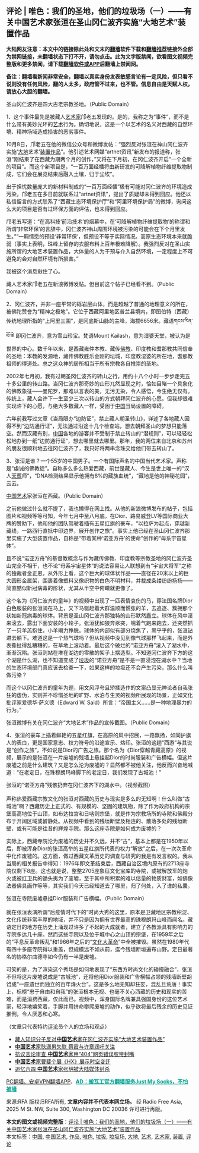  <h2>评论 | 唯色：我们的圣地，他们的垃圾场（一）——有关中国艺术家张洹在圣山冈仁波齐实施“大地艺术”装置作品</h2> <p class="notice"><b>大陆网友注意：本文中的链接除此处和文末的<a href="https://github.com/bannedbook/fanqiang" >翻墙</a>软件下载和<a href="https://github.com/killgcd/justmysocks/blob/master/README.md">翻墙推荐</a>链接外全部为禁网链接，未翻墙状态下打不开，请勿点击。此为文字版禁闻，欲看图文视频完整版和更多禁闻，请下载<a href="https://github.com/bannedbook/fanqiang">翻墙软件或APP</a>后翻墙上禁闻网。</p><p>备注：翻墙看新闻非常安全，翻墙以真实身份发表敏感言论有一定风险，但只看不说则没有任何风险，翻的人太多，政府管不过来，也不管。信息自由是天赋人权，请放心大胆的翻墙。</b></p>  <div class="entry"> <p>圣山冈仁波齐是四大古老宗教圣地。（Public Domain）</p> <p>1、这个事件最先是被藏人<a href="https://www.bannedbook.org/bnews/tag/%E8%89%BA%E6%9C%AF%E5%AE%B6/" class="st_tag internal_tag" rel="tag" title="标签 艺术家 下的日志">艺术家</a>邝老五发现的。是的，我称之为“事件”，而不是什么带有美妙光环的<a href="https://www.bannedbook.org/bnews/tag/%e8%89%ba%e6%9c%af/" class="st_tag internal_tag" rel="tag" title="标签 艺术 下的日志">艺术</a>行为。确切地说，这是一个以艺术的名义对西藏的自然环境、精神场域造成损害的恶劣事件。</p> <p>10月8日，邝老五在他的微信公众号和微博发帖：“强烈反对张洹在神山冈仁波齐实施‘<a href="https://www.bannedbook.org/bnews/tag/%E5%A4%A7%E5%9C%B0/" class="st_tag internal_tag" rel="tag" title="标签 大地 下的日志">大地</a>艺术’<a href="https://www.bannedbook.org/bnews/tag/%E8%A3%85%E7%BD%AE/" class="st_tag internal_tag" rel="tag" title="标签 装置 下的日志">装置</a><a href="https://www.bannedbook.org/bnews/tag/%E4%BD%9C%E5%93%81/" class="st_tag internal_tag" rel="tag" title="标签 作品 下的日志">作品</a>”。他引述艺术网媒“artnet资讯”新发布的报道称，张洹“刚结束了在西藏为期两个月的创作，”又将在下月初，在冈仁波齐开启“一个全新的项目”。而这个新项目是，“一百万面经幡将由新研发的可降解植物纤维提取物制成，它们会在展览结束后融入土壤，归于尘埃”。</p> <p>出于担忧数量庞大的新材料制成的“一百万面经幡”极有可能对冈仁波齐的环境造成污染，邝老五在多日前就联系过“artnet资讯”，提出了质疑却未得到回应。他还以私信留言的方式联系了“西藏生态环境保护厅”和“阿里环境保护局”的微博，询问这么大的项目是否有过环保方面的评估，也未得到回应。</p> <p>邝老五写道：“在高科技‘前沿技术’的烟幕中，在‘可降解植物纤维提取物’的称谓和所谓‘非常环保’的言辞中，冈仁波齐神山周围环境被污染的可能会在下个月里发生。”“一厢情愿的预设‘非常环保’，但预设不等于实际情况。高原生态环境本来就脆弱（事实上表明，珠峰上留存的衣服布料上百年极难降解）。我强烈反对在圣山实施所谓的大地艺术装置作品，大体量的人为干预与介入自然环境，一定程度上不可避免的会对自然环境有所损害。”</p> <p>我被这个消息揪住了心。</p>  <p>藏人艺术家邝老五在新浪微博发帖。但目前这个帖子已经看不到。（Public Domain） </p> <p>2、冈仁波齐，并非一座平常的砾岩层山体，而是超越了普通的地理意义的所在，被佛陀赞誉为“精神之极地”。它位于西藏阿里地区普兰县境内，即图伯特（西藏）传统地理所指的“上阿里三围”，是冈底斯山脉的主峰，海拔6656米。藏语གངས་རིན་པོ་ཆེ 即冈仁波齐，意为雪山珍宝。梵语Mount Kailash，意为湿婆天堂，被认为是世界的中心。数千年以来，是西藏雍仲本教、藏传<span class='wp_keywordlink'><a href="https://www.qi-gong.me/buddhism/" title="佛教" target="_blank">佛教</a></span>、印度教和耆那教共同信奉的圣地：本教的发源地，藏传佛教胜乐金刚的坛城，印度教湿婆的所在地，耆那教祖师的得道处。总之这众神的居所相当于所有宗教各自推崇的圣地。</p> <p>2002年七月初，我有过朝圣冈仁波齐的转山之行，用约十八个小时一步步走完五十多公里的转山路。当冈仁波齐那奇妙的山形兀然显现之时，恰如目睹一个具象化的佛教象征——曼陀罗，那难以言表的美，无污无染，令人感悟，今生绝无仅有。传统上，藏人会许下一生至少三次以转山的方式朝拜冈仁波齐的心愿。但我却很难实现许下的心愿，与绝大多数藏人一样，受困于<span class='wp_keywordlink_affiliate'><a href="https://www.bannedbook.org/" title="中国" target="_blank">中国</a></span>当局设置的障碍。</p> <p>六年前我写过文章《当局限办“边防证”，禁止藏人朝圣转山》，详述了各地藏人因得不到“边防通行证”，无法通过沿途十几个检查站，想去朝拜圣山的梦想只能落空。然而汉藏有别，<a href="https://www.bannedbook.org/bnews/tag/%E4%B8%AD%E5%9B%BD/" class="st_tag internal_tag" rel="tag" title="标签 中国 下的日志">中国</a>各地的游客并不受制于禁止转山的“潜规则”，可以轻轻松松地办到一纸“边防通行证”，想去哪里就去哪里。那年，我的两位来自北京和苏州的朋友很顺利地去往冈仁波齐了，我只好将两串念珠交给他们带去转山了。</p> <p>3、张洹是谁？一个55岁的中国男子。一个有国际声名的中国当代艺术家。声称是“虔诚的佛教徒”。自称多么多么热爱西藏，前世是藏人、今生是世上唯一的“汉人<span class='wp_keywordlink'><a href="https://www.bannedbook.org/forum2/topic1010.html" title="天葬——西藏的命运" target="_blank">天葬</a></span>师”，“DNA检测结果显示他拥有8%的藏族血统”，“藏地是他的神秘花园”，云云。</p> <p><a href="https://www.bannedbook.org/bnews/tag/%E4%B8%AD%E5%9B%BD%E8%89%BA%E6%9C%AF/" class="st_tag internal_tag" rel="tag" title="标签 中国艺术 下的日志">中国艺术</a>家张洹在西藏。（Public Domain） </p>  <p>之前他做过什么就不提了，我也懒得在网上找。从他的新浪微博发布的帖子，包括图片和视频等等可知，今年七月中至八月底，在Dior、路易威登LV等国际商业大牌的赞助下，他和他的团队驾驶着插有五星红旗的豪车，“以拉萨为起点，穿越新藏线，一路西行直抵中印边界，展开创作之旅”。事实上他已经在圣山冈仁波齐那里实施了大型装置作品，自称是“带着某种‘诺亚方舟’的使命”创作的“母系宇宙星体”。</p> <p>且不说“诺亚方舟”的基督教概念与作为藏传佛教、印度教等宗教圣地的冈仁波齐圣山完全不相干，也不论“母系宇宙星体”的说法容易让人联想到有“宇宙大将军”之称的独裁者金正恩，从外形上看，这个巨大的球体状作品——直径在20米以上的巨大圆形金属架，围裹着像塑料又像织物的白色不明材料，并裁成条缕纷纷扬扬——简直酷似新冠病毒的形状，尤其从半空中俯瞰就更像了。</p> <p>这个名为《冈仁波齐的童年》的视频中出现了一匹表情哀伤的马，穿法国名牌Dior白色服装的张洹骑在马上，又下马驱赶着大群温顺而慌张的羊，去追逐、簇拥那个状如新冠病毒的球体。背景是圣山冈仁波齐那独特的山形默然矗立。球体在风中滚来滚去，露出下面安装的小轮子。张洹犹如狼奔豕突，喘着气跑来跑去，还突然抓了一只羊羔抱住，小羊竭力挣脱。球体的内部似有部分烧焦了，黑乎乎的，张洹钻进去躺下。难道这是一个热气球吗？但从视频中没见到像气球那样飞起来，而是外表撕扯得乱糟糟的，在草地上滚动着。最后这个破烂的“诺亚方舟”滚入了湖水中，渐渐沉陷。张洹则站在堆在湖边的零散的架子上摆造型。不知道冈仁波齐下方的这个湖是什么湖，也不知道变成了<a href="https://www.bannedbook.org/bnews/tag/%E5%9E%83%E5%9C%BE/" class="st_tag internal_tag" rel="tag" title="标签 垃圾 下的日志">垃圾</a>的“诺亚方舟”是不是一直浸泡在湖水中？当地的生态环境部门真应该去检查一下，如果这样的垃圾还不会产生污染，那么什么叫做污染？</p> <p>而这个以冈仁波齐的童年为题，用文风浮夸且矫揉造作的文案凸显无神论者自我张狂的虚伪，实则并不珍惜圣地的旷野、水泊与生灵的视频所展现的场景，正如文化批评家爱德华·萨义德（Edward W. Said）所言：“帝国主义……是一种地理暴力的行为。”</p> <p>张洹微博有关在冈仁波齐“大地艺术”作品的宣传截图。（Public Domain） </p> <p>4、张洹的豪车上插着鲜艳的五星红旗，在高原的风中招展，一路飘扬，如同护旗人的表白，更是国家意志、权力符号的沿途宣示、烙印。张洹的这趟“西游”与其说是“创作之旅”，不如说是Dior的广告之旅。那个名为《Dior穿越青藏高原》的视频，展示的是张洹在一片废墟的残墙上悬挂起Dior的时尚服装和广告横幅。但这片废墟之前是什么建筑？又是怎么沦为废墟的？显然都不被他关注，他反而兴奋地喊道：“在老定日，在珠穆朗玛峰脚下的老定日，我们发现了古城池！”</p>  <p>张洹的“诺亚方舟”残骸扔弃在冈仁波齐下的湖水中。（视频截图）<br /> <br />声称热爱西藏宗教文化的张洹对西藏的历史与现实是多么的无知啊！什么叫做“古城池”啊？西藏历史上正式的、有规模的、坚固的建筑物，除了作为政府机构的宗堡高高地位于山顶，如布达拉宫和日喀则宗堡，就是作为宗教场所的寺院和佛殿分布于开阔区域或僻静处。从视频中看到的残垣断壁及相连的、散落多处的残垣断壁，或有可能是往昔的辉煌寺院。那么这座寺院是如何成为废墟的？</p> <p>实际上，西藏寺院沦为废墟的历史并不久远，并不“古”，基本上都是在1950年以后，即被浑身Dior的张洹高举的五星红旗所代表的权力“解放”之后，在一次次革命中化作废墟的。这方面，做过西藏文革历史的调查与研究的我是有发言权的。我从当局的相关报告中得知：1976年即文革结束后，西藏自治区境内原有的2713座寺院仅剩下8座。这也就是说，整整2705座象征文化宝库的寺院，或被解放军的炮火或被红卫兵的锄头夷为了废墟，至于其中所积累的难以估量的物质财富，如佛像法器佛具画作等等，其实我们今天已经知道去了哪里，归了何处，入了谁的私囊。</p> <p>张洹在寺院废墟悬挂Dior服装和广告横幅。（Public Domain）<br /> <br />就在张洹表演所谓“后疫情时代下的”时尚大秀的这里，原本是卫藏地区宗教积淀、文化传统非常丰厚的地域，并不只是因为拥有世界最高的珠穆朗玛山峰而闻名。藏语定日的地方在历史上涌现过许多了不起的大成就者，建立了各教派具有影响力的寺院多达几十座。然而这些寺院以及位于城中心之山顶的宗堡，在1959年之后的“平息反革命叛乱”和1966年之后的“<span class='wp_keywordlink'><a href="https://www.bannedbook.org/forum2/topic973.html" title="《文化大革命：历史真相和集体记忆》" target="_blank">文化大革命</a></span>”中全被摧毁。虽然在1980年代有四十多座寺院得以重盖，但规模远不如从前，迄今残墙断垣遍布山野。定日最著名的协格尔曲德寺如今仍有一半是废墟。</p> <p>可笑的是，为了渲染这个秀场是如何地表现了“东西方时尚文化的碰撞融合”，张洹不但将这片废墟说成是“古城池”，还将他用Dior服装和广告横幅占领的残墙断壁胡诌成“一座遗世而独立的百年烽火台”。这是多么地无知却狂妄，混乱且荒唐！事实上，标榜“忠于自由和自我”的张洹根本无视、也毫不关心西藏的历史和现实的苦难，而是消费西藏，仅此而已。视频中，浑身国际名牌兼具强国身份的这位艺术家，轻浮地嬉笑着，手脚并用拼命攀爬废墟的动作，似乎欲将最后残余的历史见证推倒，令人厌恶和心寒。</p> <p>（文章只代表特约<span class='wp_keywordlink_affiliate'><a href="https://www.bannedbook.org/bnews/comments/" title="新闻评论" target="_blank">评论</a></span>员个人的立场和观点）</p> <ul class='op-related-articles' title='相关阅读'> <li><a href='https://www.bannedbook.org/bnews/renquan/xizang/20201014/1413709.html' target='_blank'>藏人知识分子反对<b>中国艺术</b>家在冈仁波齐实施“大地艺术装置作品”</a></li> <li><a href='https://www.bannedbook.org/bnews/headline/20200910/1394113.html' target='_blank'><b>中国艺术</b>家耿潇男失联 蔡霞与许章润吁关注</a></li> <li><a href='https://www.bannedbook.org/bnews/comments/20200721/1364083.html' target='_blank'>抗议言论审查 <b>中国艺术</b>家用“404”网页错误胶带封嘴</a></li> <li><a href='https://www.bannedbook.org/bnews/baitai/20190708/1155106.html' target='_blank'><b>中国艺术</b>家曹斐个展《HX》展示时空变迁</a></li> <li><a href='https://www.bannedbook.org/bnews/headline/20190531/1136201.html' target='_blank'>追忆六四 <b>中国艺术</b>家张玥被大陆媒体封杀</a></li> </ul> <p class="texttj"> <a href="https://github.com/bannedbook/fanqiang/wiki/%E7%A6%81%E9%97%BB%E7%BD%91%E5%AE%89%E5%8D%93%E7%BF%BB%E5%A2%99%E6%96%B0%E9%97%BBAPP" target="_blank">PC翻墙、安卓VPN翻墙APP</a>、<span onclick="window.open('https://github.com/killgcd/justmysocks/blob/master/README.md')" style="font-weight:bold;color:#00A191;cursor:pointer;text-decoration:underline;outline:none">AD：搬瓦工官方翻墙服务Just My Socks，不怕被墙</span></p><p>来源:RFA  版权归RFA所有, <strong>文章内容并不代表本网立场。</strong>  经 Radio Free Asia, 2025 M St. NW, Suite 300, Washington DC 20036 许可进行再版。</p> <a name='sharetosocial'></a>       <div><b>本文的图文或视频完整版</b>：<a href='https://www.bannedbook.org/bnews/comments/20201019/1416658.html'>评论 | 唯色：我们的圣地，他们的垃圾场（一）——有关中国艺术家张洹在圣山冈仁波齐实施“大地艺术”装置作品</a></div>  </div><!--END ENTRY--> <div class="postfooter"> <div>本文标签：<a href="https://www.bannedbook.org/bnews/tag/%E4%B8%AD%E5%9B%BD/" rel="tag">中国</a>, <a href="https://www.bannedbook.org/bnews/tag/%E4%B8%AD%E5%9B%BD%E8%89%BA%E6%9C%AF/" rel="tag">中国艺术</a>, <a href="https://www.bannedbook.org/bnews/tag/%E4%BD%9C%E5%93%81/" rel="tag">作品</a>, <a href="https://www.bannedbook.org/bnews/tag/%E5%94%AF%E8%89%B2/" rel="tag">唯色</a>, <a href="https://www.bannedbook.org/bnews/tag/%E5%9E%83%E5%9C%BE/" rel="tag">垃圾</a>, <a href="https://www.bannedbook.org/bnews/tag/%E5%9E%83%E5%9C%BE%E5%9C%BA/" rel="tag">垃圾场</a>, <a href="https://www.bannedbook.org/bnews/tag/%E5%A4%A7%E5%9C%B0/" rel="tag">大地</a>, <a href="https://www.bannedbook.org/bnews/tag/%e8%89%ba%e6%9c%af/" rel="tag">艺术</a>, <a href="https://www.bannedbook.org/bnews/tag/%E8%89%BA%E6%9C%AF%E5%AE%B6/" rel="tag">艺术家</a>, <a href="https://www.bannedbook.org/bnews/tag/%E8%A3%85%E7%BD%AE/" rel="tag">装置</a>, <a href="https://www.bannedbook.org/bnews/tag/%E8%AF%84%E8%AE%BA/" rel="tag">评论</a></div>  </div><!--END POSTFOOTER--> 
